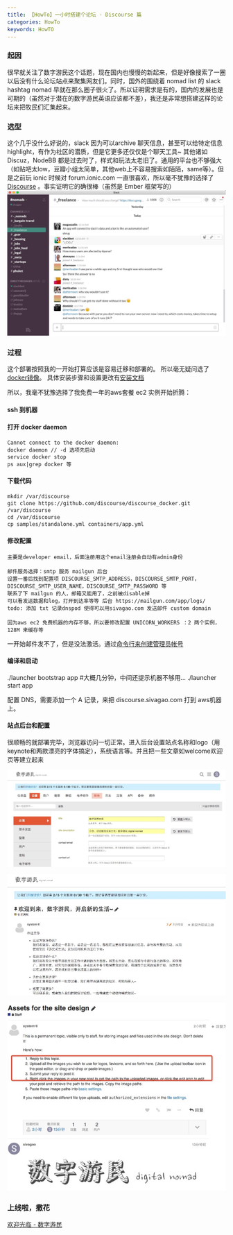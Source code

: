 ```yaml
---
title: 【HowTo】一小时搭建个论坛 - Discourse 篇
categories: HowTo
keywords: HowTO
---
```


### 起因
很早就关注了数字游民这个话题，现在国内也慢慢的新起来，但是好像搜索了一圈以后没有什么论坛站点来聚集网友们。同时，国外的围绕着 nomad list 的 slack hashtag nomad 早就在那么圈子很火了。所以证明需求是有的，国内的发展也是可期的（虽然对于潜在的数字游民英语应该都不差），我还是非常想搭建这样的论坛来把牧民们汇集起来。

### 选型
这个几乎没什么好说的，slack 因为可以archive 聊天信息，甚至可以给特定信息 highlight，有作为社区的潜质，但是它更多还仅仅是个聊天工具~ 其他诸如Discuz，NodeBB 都是过去时了，样式和玩法太老旧了。通用的平台也不够强大（如贴吧太low，豆瓣小组太简单，其他web上不容易搜索如陌陌，same等）。但是之前玩 ionic 时候对 forum.ionic.com 一直很喜欢，所以毫不犹豫的选择了 [Discourse](http://www.discourse.org/) 。事实证明它的确很棒（虽然是 Ember 框架写的）
![QQ20160131-3](../images/QQ20160131-3.jpg)

### 过程
这个部署按照我的一开始打算应该是容易迁移和部署的。 所以毫无疑问选了 [docker镜像](https://github.com/discourse/discourse_docker)。 具体安装步骤和设置更改有[安装文档](https://github.com/discourse/discourse/blob/master/docs/INSTALL-cloud.md)

所以，我毫不犹豫选择了我免费一年的aws套餐 ec2 实例开始折腾：
#### ssh 到机器
#### 打开 docker daemon

```shell
Cannot connect to the docker daemon:
docker daemon // -d 选项先启动
service docker stop
ps aux|grep docker 等
```

#### 下载代码

```shell
mkdir /var/discourse
git clone https://github.com/discourse/discourse_docker.git /var/discourse
cd /var/discourse
cp samples/standalone.yml containers/app.yml
```

#### 修改配置

```shell
主要是developer email，后面注册用这个email注册会自动有admin身份

邮件服务选择：smtp 服务 mailgun 后台
设置一番后找到配置项 DISCOURSE_SMTP_ADDRESS，DISCOURSE_SMTP_PORT，DISCOURSE_SMTP_USER_NAME，DISCOURSE_SMTP_PASSWORD 等
联系了下 mailgun 的人，邮箱又能用了，之前被disable掉
可以看发送数据和log，打开到达率等等 后台 https://mailgun.com/app/logs/
todo: 添加 txt 记录dnspod 使得可以用sivagao.com 发送邮件 custom domain

因为aws ec2 免费机器的内存不够，所以要修改配置 UNICORN_WORKERS ：2 两个实例，128M 来缓存等
```

一开始邮件发不了，但是没法激活。通过[命令行来创建管理员帐号](https://meta.discourse.org/t/create-admin-account-from-console/17274)


#### 编译和启动

./launcher bootstrap app #大概几分钟，中间还提示机器不够用... 
./launcher start app

配置 DNS，需要添加一个 A 记录，来把 discourse.sivagao.com 打到 aws机器上。


#### 站点后台和配置
很顺畅的就部署完毕，浏览器访问一切正常。进入后台设置站点名称和logo（用keynote和两款漂亮的字体搞定），系统语言等。并且把一些文章如welcome欢迎页等建立起来

![QQ20160131-0](../images/QQ20160131-0.jpg)

![QQ20160131-2](../images/QQ20160131-2.jpg)

![QQ20160131-1](../images/QQ20160131-1.jpg)


### 上线啦，撒花

[欢迎光临 - 数字游民](http://discourse.sivagao.com)


